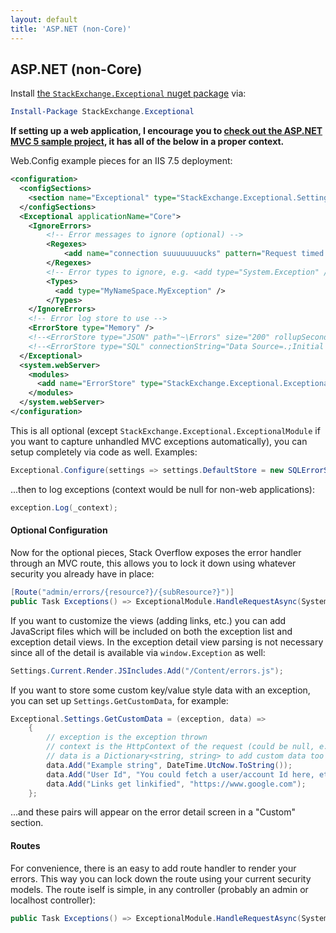 ```yaml
---
layout: default
title: 'ASP.NET (non-Core)'
---
```

## ASP.NET (non-Core)

Install [the `StackExchange.Exceptional` nuget package](https://www.nuget.org/packages/StackExchange.Exceptional) via:

```powershell
Install-Package StackExchange.Exceptional
```

**If setting up a web application, I encourage you to [check out the ASP.NET MVC 5 sample project](https://github.com/NickCraver/StackExchange.Exceptional/tree/master/samples/Samples.MVC5), it has all of the below in a proper context.**

Web.Config example pieces for an IIS 7.5 deployment:

```xml
<configuration>
  <configSections>
    <section name="Exceptional" type="StackExchange.Exceptional.Settings, StackExchange.Exceptional"/>
  </configSections>
  <Exceptional applicationName="Core">
    <IgnoreErrors>
        <!-- Error messages to ignore (optional) -->
        <Regexes>
            <add name="connection suuuuuuuucks" pattern="Request timed out\.$" />
        </Regexes>
        <!-- Error types to ignore, e.g. <add type="System.Exception" /> or -->
        <Types>
          <add type="MyNameSpace.MyException" />
        </Types>
    </IgnoreErrors>
    <!-- Error log store to use -->
    <ErrorStore type="Memory" />
    <!--<ErrorStore type="JSON" path="~\Errors" size="200" rollupSeconds="300" />-->
    <!--<ErrorStore type="SQL" connectionString="Data Source=.;Initial Catalog=Exceptions;Uid=Exceptions;Pwd=iloveerrors" />-->
  </Exceptional>
  <system.webServer>
    <modules>
      <add name="ErrorStore" type="StackExchange.Exceptional.ExceptionalModule, StackExchange.Exceptional" />
    </modules>
  </system.webServer>
</configuration>
```

This is all optional (except `StackExchange.Exceptional.ExceptionalModule` if you want to capture unhandled MVC exceptions automatically), you can setup completely via code as well.  Examples:

```c#
Exceptional.Configure(settings => settings.DefaultStore = new SQLErrorStore(applicationName: "My Application", connectionString: _connectionString));
```

...then to log exceptions (context would be null for non-web applications):

```c#
exception.Log(_context);
```

#### Optional Configuration

Now for the optional pieces, Stack Overflow exposes the error handler through an MVC route, this allows you to lock it down using whatever security you already have in place:

```c#
[Route("admin/errors/{resource?}/{subResource?}")]
public Task Exceptions() => ExceptionalModule.HandleRequestAsync(System.Web.HttpContext.Current);
```

If you want to customize the views (adding links, etc.) you can add JavaScript files which will be included on both the exception list and exception detail views.  In the exception detail view parsing is not necessary since all of the detail is available via `window.Exception` as well:

```c#
Settings.Current.Render.JSIncludes.Add("/Content/errors.js");
```

If you want to store some custom key/value style data with an exception, you can set up `Settings.GetCustomData`, for example:

```c#
Exceptional.Settings.GetCustomData = (exception, data) =>
    {
        // exception is the exception thrown
        // context is the HttpContext of the request (could be null, e.g. background thread exception)
        // data is a Dictionary<string, string> to add custom data too
        data.Add("Example string", DateTime.UtcNow.ToString());
        data.Add("User Id", "You could fetch a user/account Id here, etc.");
        data.Add("Links get linkified", "https://www.google.com");
    };
```
...and these pairs will appear on the error detail screen in a "Custom" section.

#### Routes

For convenience, there is an easy to add route handler to render your errors. This way you can lock down the route using your current security models. The route iself is simple, in any controller (probably an admin or localhost controller):

```c#
public Task Exceptions() => ExceptionalModule.HandleRequestAsync(System.Web.HttpContext.Current);
```
